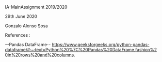 IA-MainAssignment 2019/2020

29th June 2020

Gonzalo Alonso Sosa

References : 

--Pandas DataFrame--
https://www.geeksforgeeks.org/python-pandas-dataframe/#:~:text=Python%20%7C%20Pandas%20DataFrame,fashion%20in%20rows%20and%20columns.

